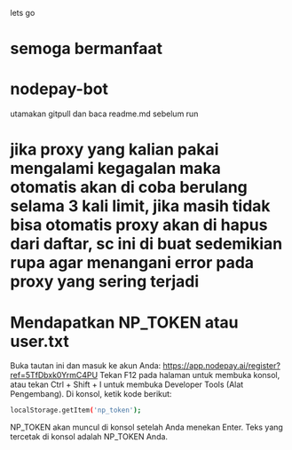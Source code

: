 lets go
# semoga bermanfaat
# nodepay-bot
utamakan gitpull dan baca readme.md sebelum run 
# jika proxy yang kalian pakai mengalami kegagalan maka otomatis akan di coba berulang selama 3 kali limit, jika masih tidak bisa otomatis proxy akan di hapus dari daftar, sc ini di buat sedemikian rupa agar menangani error pada proxy yang sering terjadi
# Mendapatkan NP_TOKEN atau user.txt
Buka tautan ini dan masuk ke akun Anda: https://app.nodepay.ai/register?ref=5TfDbxk0YrmC4PU
Tekan F12 pada halaman untuk membuka konsol, atau tekan Ctrl + Shift + I untuk membuka Developer Tools (Alat Pengembang).
Di konsol, ketik kode berikut:
```bash
localStorage.getItem('np_token');
```
NP_TOKEN akan muncul di konsol setelah Anda menekan Enter. Teks yang tercetak di konsol adalah NP_TOKEN Anda.
